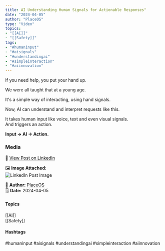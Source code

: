 ```yaml
---
title: AI Understanding Human Signals for Actionable Responses"  
date: "2024-04-05"  
author: "PlaceOS"  
type: "Video"  
topics:  
- "[[AI]]"  
- "[[Safety]]"   
tags:  
- "#humaninput"  
- "#aisignals"  
- "#understandingai"  
- "#simpleinteraction"  
- "#aiinnovation"  
---
```

If you need help, you put your hand up.

We were all taught that at a young age.

It's a simple way of interacting, using hand signals.

Now, AI can understand and interpret requests like this.

It takes human input like voice, text and even visual signals.  
And triggers an action.

**Input -> AI -> Action.**

### Media

🔗 [View Post on LinkedIn](https://www.linkedin.com/feed/update/urn:li:activity:7181820566264270848)  
  
🖼 **Image Attached:**  
![LinkedIn Post Image](https://media.licdn.com/dms/image/v2/D4E05AQGfa2_71CJbCw/videocover-high/videocover-high/0/1712279442097?e=1742263200&v=beta&t=j5WkhkB7Worhmfd_V6d-X7Qr8DpS3G0bMvVxJZG3JDs)  
  
👤 **Author:** [PlaceOS](https://www.linkedin.com/company/placeos/)  
🗓️ **Date:** 2024-04-05

#### Topics

[[AI]]  
[[Safety]]  

#### Hashtags

#humaninput #aisignals #understandingai #simpleinteraction #aiinnovation